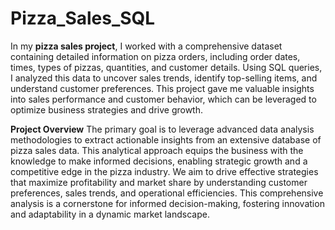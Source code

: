 # Pizza_Sales_SQL

In my **pizza sales project**, I worked with a comprehensive dataset containing detailed information on pizza orders, including order dates, times, types of pizzas, quantities, and customer details. Using SQL queries, I analyzed this data to uncover sales trends, identify top-selling items, and understand customer preferences. This project gave me valuable insights into sales performance and customer behavior, which can be leveraged to optimize business strategies and drive growth.

**Project Overview**
The primary goal is to leverage advanced data analysis methodologies to extract actionable insights from an extensive database of pizza sales data. This analytical approach equips the business with the knowledge to make informed decisions, enabling strategic growth and a competitive edge in the pizza industry. We aim to drive effective strategies that maximize profitability and market share by understanding customer preferences, sales trends, and operational efficiencies. This comprehensive analysis is a cornerstone for informed decision-making, fostering innovation and adaptability in a dynamic market landscape.
